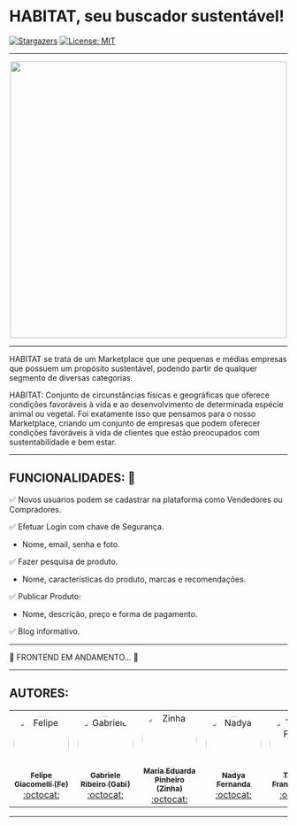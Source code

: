 # HABITAT, seu buscador sustentável!

[![Stargazers][stars-shield]][stars-url]
[![License: MIT](https://img.shields.io/badge/License-MIT-green.svg)](https://opensource.org/licenses/MIT)

----------------------------------------------------------------------------------------------------------------------------------------------

<p align="center">
  <img width="500" height="500" src="https://user-images.githubusercontent.com/69607844/124311424-1ca88f80-db44-11eb-80a0-7b0f5debc2b9.jpg">
</p>

----------------------------------------------------------------------------------------------------------------------------------------------

HABITAT se trata de um Marketplace que une pequenas e médias empresas que possuem um propósito sustentável, podendo partir de qualquer segmento de diversas categorias. 

HABITAT: Conjunto de circunstâncias físicas e geográficas que oferece condições favoráveis à vida e ao desenvolvimento de determinada espécie animal ou vegetal.
Foi exatamente isso que pensamos para o nosso Marketplace, criando um conjunto de empresas que podem oferecer condições favoráveis à vida de clientes que estão preocupados com sustentabilidade e bem estar.  

----------------------------------------------------------------------------------------------------------------------------------------------

## FUNCIONALIDADES:  :wrench:

:white_check_mark: Novos usuários podem se cadastrar na plataforma como Vendedores ou Compradores.

:white_check_mark: Efetuar Login com chave de Segurança.

   - Nome, email, senha e foto.

:white_check_mark: Fazer pesquisa de produto.

   - Nome, características do produto, marcas e recomendações.

:white_check_mark: Publicar Produto:

  - Nome, descrição, preço e forma de pagamento.

:white_check_mark: Blog informativo.

  
    
----------------------------------------------------------------------------------------------------------------------------------------------

:leaves: FRONTEND EM ANDAMENTO... :leaves:

----------------------------------------------------------------------------------------------------------------------------------------------
## AUTORES:

<table>

 <td align="center"><a href="https://www.linkedin.com/in/felipe-giacomelli-997a8b19b/"><img style="border-radius: 50%;" src="https://avatars.githubusercontent.com/u/69607844?v=4" width="100px;" alt="Felipe"/><br /><sub><b>Felipe Giacomelli (Fe)</b></sub></a><br /><a href="https://github.com/fegiacomelli" title="Desenvolvedor FullStack Java Jr.">:octocat:</a></td> 
   
 <td align="center"><a href="https://www.linkedin.com/in/gabriele-ribeiro-7b739a166/"><img style="border-radius: 50%;" src="https://avatars.githubusercontent.com/u/85172727?v=4" width="100px;" alt="Gabriele"/><br /><sub><b>Gabriele Ribeiro (Gabi)</b></sub></a><br /><a href="https://github.com/Gabriele-Ribeiro" title="Desenvolvedor FullStack Java Jr.">:octocat:</a></td> 
   
 <td align="center"><a href="https://www.linkedin.com/in/maria-eduarda-pinheiro-feitosa-652220186/"><img style="border-radius: 50%;" src="https://avatars.githubusercontent.com/u/85180010?v=4" width="100px;" alt="Zinha"/><br /><sub><b>Maria Eduarda Pinheiro (Zinha)</b></sub></a><br /><a href="https://github.com/devzinha" title="Desenvolvedor FullStack Java Jr.">:octocat:</a></td> 
   
 <td align="center"><a href="https://www.linkedin.com/in/nadya-fernanda-da-silva-3576441b3/"><img style="border-radius: 50%;" src="https://avatars.githubusercontent.com/u/84246183?v=4" width="100px;" alt="Nadya"/><br /><sub><b>Nadya Fernanda</b></sub></a><br /><a href="https://github.com/nadyafsilva" title="Desenvolvedor FullStack Java Jr.">:octocat:</a></td> 
   
 <td align="center"><a href="https://www.linkedin.com/in/thomazfranca01/"><img style="border-radius: 50%;" src="https://avatars.githubusercontent.com/u/75401213?v=4" width="100px;" alt="Thomaz França"/><br /><sub><b>Thomaz França(Thom)</b></sub></a><br /><a href="https://github.com/thomazfranca" title="Desenvolvedor FullStack Java Jr.">:octocat:</a></td> 

  </table>

[stars-shield]:  https://img.shields.io/github/stars/Gabriele-Ribeiro/HABITAT?style=social
[stars-url]: https://github.com/Gabriele-Ribeiro/HABITAT/stargazers

----------------------------------------------------------------------------------------------------------------------------------------------
